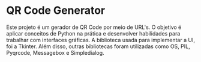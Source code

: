 # QR Code Generator

Este projeto é um gerador de QR Code por meio de URL's. O objetivo é aplicar conceitos de Python na prática e desenvolver habilidades para trabalhar com interfaces gráficas.
A biblioteca usada para implementar a UI, foi a Tkinter.
Além disso, outras bibliotecas foram utilizadas como OS, PIL, Pyqrcode, Messagebox e Simpledialog.
